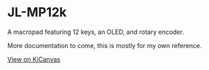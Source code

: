 # JL-MP12k

A macropad featuring 12 keys, an OLED, and rotary encoder.

More documentation to come, this is mostly for my own reference.

[View on KiCanvas](https://kicanvas.org/?github=https%3A%2F%2Fgithub.com%2Fjustinlevinedotme%2FJL-MP12k)
